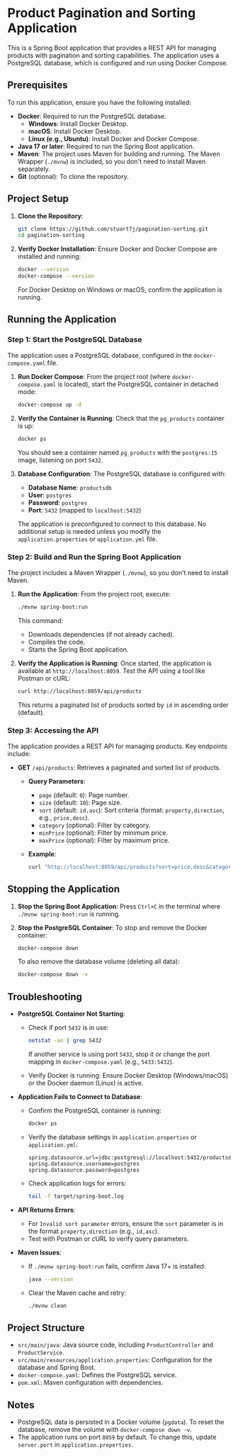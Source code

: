 # Product Pagination and Sorting Application

This is a Spring Boot application that provides a REST API for managing products with pagination and sorting capabilities. The application uses a PostgreSQL database, which is configured and run using Docker Compose.

## Prerequisites

To run this application, ensure you have the following installed:

- **Docker**: Required to run the PostgreSQL database.
  - **Windows**: Install Docker Desktop.
  - **macOS**: Install Docker Desktop.
  - **Linux (e.g., Ubuntu)**: Install Docker and Docker Compose.
- **Java 17 or later**: Required to run the Spring Boot application.
- **Maven**: The project uses Maven for building and running. The Maven Wrapper (`./mvnw`) is included, so you don't need to install Maven separately.
- **Git** (optional): To clone the repository.

## Project Setup

1. **Clone the Repository**:

   ```bash
   git clone https://github.com/stuart7j/pagination-sorting.git
   cd pagination-sorting
   ```

2. **Verify Docker Installation**: Ensure Docker and Docker Compose are installed and running:

   ```bash
   docker --version
   docker-compose --version
   ```

   For Docker Desktop on Windows or macOS, confirm the application is running.

## Running the Application

### Step 1: Start the PostgreSQL Database

The application uses a PostgreSQL database, configured in the `docker-compose.yaml` file.

1. **Run Docker Compose**: From the project root (where `docker-compose.yaml` is located), start the PostgreSQL container in detached mode:

   ```bash
   docker-compose up -d
   ```

2. **Verify the Container is Running**: Check that the `pg_products` container is up:

   ```bash
   docker ps
   ```

   You should see a container named `pg_products` with the `postgres:15` image, listening on port `5432`.

3. **Database Configuration**: The PostgreSQL database is configured with:

   - **Database Name**: `productsdb`
   - **User**: `postgres`
   - **Password**: `postgres`
   - **Port**: `5432` (mapped to `localhost:5432`)

   The application is preconfigured to connect to this database. No additional setup is needed unless you modify the `application.properties` or `application.yml` file.

### Step 2: Build and Run the Spring Boot Application

The project includes a Maven Wrapper (`./mvnw`), so you don't need to install Maven.

1. **Run the Application**: From the project root, execute:

   ```bash
   ./mvnw spring-boot:run
   ```

   This command:

   - Downloads dependencies (if not already cached).
   - Compiles the code.
   - Starts the Spring Boot application.


2. **Verify the Application is Running**: Once started, the application is available at `http://localhost:8059`. Test the API using a tool like Postman or cURL:

   ```bash
   curl http://localhost:8059/api/products
   ```

   This returns a paginated list of products sorted by `id` in ascending order (default).

### Step 3: Accessing the API

The application provides a REST API for managing products. Key endpoints include:

- **GET** `/api/products`: Retrieves a paginated and sorted list of products.

  - **Query Parameters**:

    - `page` (default: `0`): Page number.
    - `size` (default: `10`): Page size.
    - `sort` (default: `id,asc`): Sort criteria (format: `property,direction`, e.g., `price,desc`).
    - `category` (optional): Filter by category.
    - `minPrice` (optional): Filter by minimum price.
    - `maxPrice` (optional): Filter by maximum price.

  - **Example**:

    ```bash
    curl "http://localhost:8059/api/products?sort=price,desc&category=electronics"
    ```

## Stopping the Application

1. **Stop the Spring Boot Application**: Press `Ctrl+C` in the terminal where `./mvnw spring-boot:run` is running.

2. **Stop the PostgreSQL Container**: To stop and remove the Docker container:

   ```bash
   docker-compose down
   ```

   To also remove the database volume (deleting all data):

   ```bash
   docker-compose down -v
   ```

## Troubleshooting

- **PostgreSQL Container Not Starting**:

  - Check if port `5432` is in use:

    ```bash
    netstat -an | grep 5432
    ```

    If another service is using port `5432`, stop it or change the port mapping in `docker-compose.yaml` (e.g., `5433:5432`).

  - Verify Docker is running: Ensure Docker Desktop (Windows/macOS) or the Docker daemon (Linux) is active.

- **Application Fails to Connect to Database**:

  - Confirm the PostgreSQL container is running:

    ```bash
    docker ps
    ```

  - Verify the database settings in `application.properties` or `application.yml`:

    ```properties
    spring.datasource.url=jdbc:postgresql://localhost:5432/productsdb
    spring.datasource.username=postgres
    spring.datasource.password=postgres
    ```

  - Check application logs for errors:

    ```bash
    tail -f target/spring-boot.log
    ```

- **API Returns Errors**:

  - For `Invalid sort parameter` errors, ensure the `sort` parameter is in the format `property,direction` (e.g., `id,asc`).
  - Test with Postman or cURL to verify query parameters.

- **Maven Issues**:

  - If `./mvnw spring-boot:run` fails, confirm Java 17+ is installed:

    ```bash
    java --version
    ```

  - Clear the Maven cache and retry:

    ```bash
    ./mvnw clean
    ```

## Project Structure

- `src/main/java`: Java source code, including `ProductController` and `ProductService`.
- `src/main/resources/application.properties`: Configuration for the database and Spring Boot.
- `docker-compose.yaml`: Defines the PostgreSQL service.
- `pom.xml`: Maven configuration with dependencies.

## Notes

- PostgreSQL data is persisted in a Docker volume (`pgdata`). To reset the database, remove the volume with `docker-compose down -v`.
- The application runs on port `8059` by default. To change this, update `server.port` in `application.properties`.
